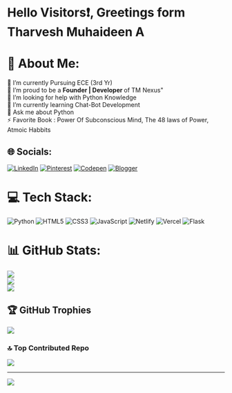 # Hello Visitors❗, Greetings form Tharvesh Muhaideen A

# 💫 About Me:
🔭 I’m currently Pursuing ECE (3rd Yr)<br>👯 I’m proud to be a <strong>Founder | Developer </strong> of TM Nexus" <br>🤝 I’m looking for help with Python Knowledge<br>🌱 I’m currently learning Chat-Bot Development<br>💬 Ask me about Python<br>⚡ Favorite Book : Power Of Subconscious Mind, The 48 laws of Power, Atmoic Habbits


## 🌐 Socials:
[![LinkedIn](https://img.icons8.com/color/48/linkedin.png)](https://linkedin.com/in/tharvesh2005) [![Pinterest](https://img.icons8.com/color/48/pinterest--v1.png)](https://pinterest.com/TharveshNexus/) [![Codepen](https://img.icons8.com/deco/48/codepen.png)](https://codepen.io/TharveshMuhaideen_NexusPoint) [![Blogger](https://img.icons8.com/color/48/blogger.png)](https://tharvesh-nexus.blogspot.com/) 



# 💻 Tech Stack:
![Python](https://img.shields.io/badge/python-3670A0?style=for-the-badge&logo=python&logoColor=ffdd54) ![HTML5](https://img.shields.io/badge/html5-%23E34F26.svg?style=for-the-badge&logo=html5&logoColor=white) ![CSS3](https://img.shields.io/badge/css3-%231572B6.svg?style=for-the-badge&logo=css3&logoColor=white) ![JavaScript](https://img.shields.io/badge/javascript-%23323330.svg?style=for-the-badge&logo=javascript&logoColor=%23F7DF1E) ![Netlify](https://img.shields.io/badge/netlify-%23000000.svg?style=for-the-badge&logo=netlify&logoColor=#00C7B7) ![Vercel](https://img.shields.io/badge/vercel-%23000000.svg?style=for-the-badge&logo=vercel&logoColor=white) ![Flask](https://img.shields.io/badge/flask-%23000.svg?style=for-the-badge&logo=flask&logoColor=white)

# 📊 GitHub Stats:
![](https://github-readme-stats.vercel.app/api?username=Tharvesh588&theme=radical&hide_border=true&include_all_commits=true&count_private=false)<br/>
![](https://github-readme-streak-stats.herokuapp.com/?user=Tharvesh588&theme=radical&hide_border=true)<br/>
![](https://github-readme-stats.vercel.app/api/top-langs/?username=Tharvesh588&theme=radical&hide_border=true&include_all_commits=true&count_private=false&layout=compact)

## 🏆 GitHub Trophies
![](https://github-profile-trophy.vercel.app/?username=Tharvesh588&theme=radical&no-frame=false&no-bg=true&margin-w=4)


### 🔝 Top Contributed Repo
![](https://github-contributor-stats.vercel.app/api?username=Tharvesh588&limit=5&theme=dark&combine_all_yearly_contributions=true)

---
[![](https://visitcount.itsvg.in/api?id=Tharvesh588&icon=0&color=0)](https://visitcount.itsvg.in)

<!-- Proudly created with GPRM ( https://gprm.itsvg.in ) -->
